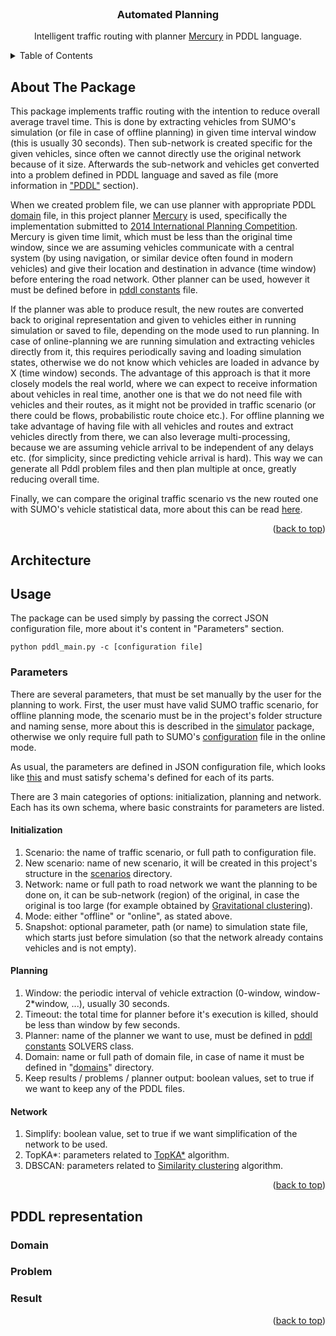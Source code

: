 <div id="top"></div>

<!-- PROJECT LOGO -->
<br />
<div align="center">
  <h3 align="center">Automated Planning</h3>
  <p align="center">
    Intelligent traffic routing with planner 
    <a href="https://fai.cs.uni-saarland.de/katz/papers/ipc2014a.pdf" target="_blank">Mercury</a>
    in PDDL language.
  </p>
</div>


<!-- TABLE OF CONTENTS -->
<details>
  <summary>Table of Contents</summary>
  <ol>
    <li>
      <a href="#about-the-package">About The Package</a>
    </li>
    <li>
        <a href="#architecture">Architecture</a>
    </li>
    <li>
      <a href="#usage">Usage</a>
        <ul>
            <li><a href="#parameters">Parameters</a></li>
        </ul>
    </li>
    <li>
      <a href="#pddl-representation">PDDL representation</a>
        <ul>
            <li><a href="#domain">Domain</a></li>
            <li><a href="#problem">Problem</a></li>
            <li><a href="#problem">Result</a></li>
        </ul>
    </li>
  </ol>
</details>



<!-- ABOUT THE PACKAGE -->
## About The Package

This package implements traffic routing with the intention to reduce overall average travel time.
This is done by extracting vehicles from SUMO's simulation (or file in case of offline planning) in given time interval window
(this is usually 30 seconds). Then sub-network is created specific for the given vehicles, since often
we cannot directly use the original network because of it size. Afterwards the sub-network and vehicles get 
converted into a problem defined in PDDL language and saved as file (more information in ["PDDL"](#pddl-representation) section).

When we created problem file, we can use planner with appropriate PDDL [domain](../../data/domains/utc_allowed.pddl) file,
in this project planner [Mercury](https://fai.cs.uni-saarland.de/katz/papers/ipc2014a.pdf) is used, specifically the implementation
submitted to [2014 International Planning Competition](https://helios.hud.ac.uk/scommv/IPC-14/index.html). Mercury is given
time limit, which must be less than the original time window, since we are assuming vehicles communicate with a central system
(by using navigation, or similar device often found in modern vehicles) and give their location and destination in advance (time window) before
entering the road network. Other planner can be used, however it must be defined before in [pddl constants](../constants/static/pddl_constants.py) file.

If the planner was able to produce result, the new routes are converted back to original representation and given to vehicles
either in running simulation or saved to file, depending on the mode used to run planning. In case of online-planning we are running
simulation and extracting vehicles directly from it, this requires periodically saving and loading simulation states, otherwise
we do not know which vehicles are loaded in advance by X (time window) seconds. The advantage of this approach is that it more closely
models the real world, where we can expect to receive information about vehicles in real time, another one is that we do not need file with 
vehicles and their routes, as it might not be provided in traffic scenario (or there could be flows, probabilistic route choice etc.). 
For offline planning we take  advantage of having file with all vehicles and routes and extract vehicles directly from there, 
we can also leverage multi-processing, because we are assuming vehicle arrival to be independent of any delays etc. 
(for simplicity, since predicting vehicle arrival is hard). This  way we can generate all Pddl problem files and 
then plan multiple at once, greatly reducing overall time.

Finally, we can compare the original traffic scenario vs the new routed one with SUMO's vehicle statistical data, more 
about this can be read [here](https://sumo.dlr.de/docs/Simulation/Output/StatisticOutput.html).

<p align="right">(<a href="#top">back to top</a>)</p>


<!-- Architecture -->
## Architecture



<!-- USAGE EXAMPLES -->
## Usage

The package can be used simply by passing the correct JSON configuration file, more about it's content in "Parameters" section.
```shell
python pddl_main.py -c [configuration file]
```


### Parameters
There are several parameters, that must be set manually by the user for the planning to work.
First, the user must have valid SUMO traffic scenario, for offline planning mode, the scenario must be in the project's folder structure and naming sense,
more about this is described in the [simulator](../simulator) package, otherwise we only require full path to SUMO's [configuration]()
file in the online mode.

As usual, the parameters are defined in JSON configuration file, which looks like [this](../../data/config/pddl_config.json) and
must satisfy schema's defined for each of its parts.

There are 3 main categories of options: initialization, planning and network. Each has its own schema, where basic constraints
for parameters are listed.

#### Initialization
1) Scenario: the name of traffic scenario, or full path to configuration file.
2) New scenario: name of new scenario, it will be created in this project's structure in the [scenarios](../../data/scenarios) directory.
3) Network: name or full path to road network we want the planning to be done on, it can be sub-network (region) of the original, 
in case the original is too large (for example obtained by [Gravitational clustering](../clustering)).
4) Mode: either "offline" or "online", as stated above.
5) Snapshot: optional parameter, path (or name) to simulation state file, which starts just before simulation (so that
the network already contains vehicles and is not empty). 

#### Planning
1) Window: the periodic interval of vehicle extraction (0-window, window-2*window, ...), usually 30 seconds.
2) Timeout: the total time for planner before it's execution is killed, should be less than window by few seconds.
3) Planner: name of the planner we want to use, must be defined in [pddl constants](../constants/static/pddl_constants.py) SOLVERS class.
4) Domain: name or full path of domain file, in case of name it must be defined in "[domains](../../data/domains)" directory. 
5) Keep results / problems / planner output: boolean values, set to true if we want to keep any of the PDDL files.


#### Network
1) Simplify: boolean value, set to true if we want simplification of the network to be used.
2) TopKA*: parameters related to [TopKA*](../graph) algorithm.
3) DBSCAN: parameters related to [Similarity clustering](../clustering) algorithm.

<p align="right">(<a href="#top">back to top</a>)</p>

<!-- PDDL representation -->
## PDDL representation

### Domain

### Problem

### Result



<p align="right">(<a href="#top">back to top</a>)</p>
